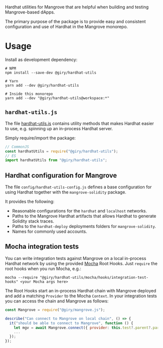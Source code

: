 Hardhat utilities for Mangrove that are helpful when building and testing Mangrove-based dApps.

The primary purpose of the package is to provide easy and consistent configuration and use of Hardhat in the Mangrove monorepo.

# Usage

Install as development dependency:

```
# NPM
npm install --save-dev @giry/hardhat-utils

# Yarn
yarn add --dev @giry/hardhat-utils

# Inside this monorepo
yarn add --dev "@giry/hardhat-utils@workspace:*"
```

## `hardhat-utils.js`

The file [hardhat-utils.js](hardhat-utils.js) contains utility methods that makes Hardhat easier to use, e.g. spinning up an in-process Hardhat server.

Simply require/import the package:

```javascript
// CommonJS
const hardhatUtils = require("@giry/hardhat-utils");
// ES
import hardhatUtils from "@giry/hardhat-utils";
```

## Hardhat configuration for Mangrove

The file `config/hardhat-utils-config.js` defines a base configuration for using Hardhat together with the `mangrove-solidity` package.

It provides the following:

- Reasonable configurations for the `hardhat` and `localhost` networks.
- Paths to the Mangrove Hardhat artifacts that allows Hardhat to generate Solidity stack traces.
- Paths to the `hardhat-deploy` deployments folders for `mangrove-solidity`.
- Names for commonly used accounts.

## Mocha integration tests

You can write integration tests against Mangrove on a local in-process Hardhat network by using the provided [Mocha](https://mochajs.org/) Root Hooks. Just `require` the root hooks when you run Mocha, e.g.:

```
mocha --require "@giry/hardhat-utils/mocha/hooks/integration-test-hooks" <your Mocha args here>
```

The Root Hooks start an in-process Hardhat chain with Mangrove deployed and add a matching `Provider` to the Mocha `Context`.
In your integration tests you can access the chain and Mangrove as follows:

```javascript
const Mangrove = require("@giry/mangrove.js");

describe("Can connect to Mangrove on local chain", () => {
  it("should be able to connect to Mangrove", function () {
    let mgv = await Mangrove.connect({ provider: this.test?.parent?.parent?.ctx.provider });
    ...
  });
});
```
